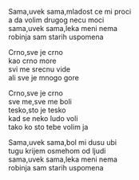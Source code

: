 Sama,uvek sama,mladost ce mi proci <br />
a da volim drugog necu moci <br />
sama,uvek sama,leka meni nema <br />
robinja sam starih uspomena

Crno,sve je crno <br />
kao crno more <br />
svi me srecnu vide <br />
ali sve je mnogo gore

Crno,sve je crno <br />
sve me,sve me boli <br />
tesko,sto je tesko <br />
kad se neko ludo voli <br />
tako ko sto tebe volim ja

Sama,uvek sama,bol mi dusu ubi <br />
tugu krijem osmehom od ljudi <br />
sama,uvek sama,leka meni nema <br />
robinja sam starih uspomena